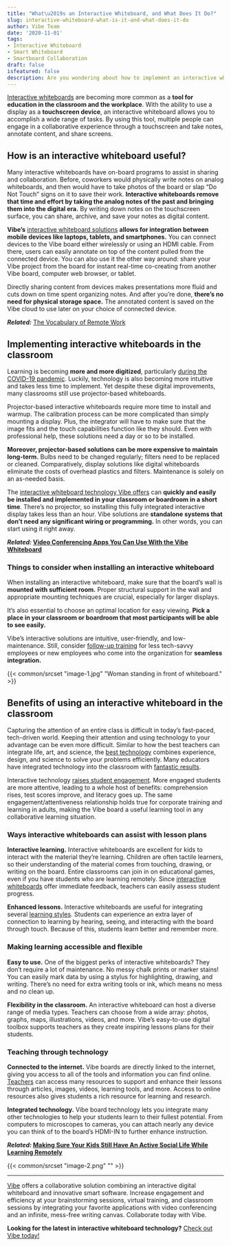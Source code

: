 ```yaml
---
title: "What\u2019s an Interactive Whiteboard, and What Does It Do?"
slug: interactive-whiteboard-what-is-it-and-what-does-it-do
author: Vibe Team
date: '2020-11-01'
tags:
- Interactive Whiteboard
- Smart Whiteboard
- Smartboard Collaboration
draft: false
isfeatured: false
description: Are you wondering about how to implement an interactive whiteboard? Check out our guide on interactive whiteboards.
---
```


[Interactive whiteboards](https://vibe.us/hardware/) are becoming more common as a **tool for education in the classroom and the workplace**. With the ability to use a display as a **touchscreen device**, an interactive whiteboard allows you to accomplish a wide range of tasks. By using this tool, multiple people can engage in a collaborative experience through a touchscreen and take notes, annotate content, and share screens.

## How is an interactive whiteboard useful?

Many interactive whiteboards have on-board programs to assist in sharing and collaboration. Before, coworkers would physically write notes on analog whiteboards, and then would have to take photos of the board or slap “Do Not Touch” signs on it to save their work. **Interactive whiteboards remove that time and effort by taking the analog notes of the past and bringing them into the digital era.** By writing down notes on the touchscreen surface, you can share, archive, and save your notes as digital content.

**Vibe’s** [interactive whiteboard solutions](https://vibe.us/software/) **allows for integration between mobile devices like laptops, tablets, and smartphones.** You can connect devices to the Vibe board either wirelessly or using an HDMI cable. From there, users can easily annotate on top of the content pulled from the connected device. You can also use it the other way around: share your Vibe project from the board for instant real-time co-creating from another Vibe board, computer web browser, or tablet.

Directly sharing content from devices makes presentations more fluid and cuts down on time spent organizing notes. And after you’re done, **there’s no need for physical storage space.** The annotated content is saved on the Vibe cloud to use later on your choice of connected device.

***Related:*** [The Vocabulary of Remote Work](https://vibe.us/blog/the-vocabulary-of-remote-work/)

## Implementing interactive whiteboards in the classroom

Learning is becoming **more and more digitized**, particularly [during the COVID-19 pandemic](https://www.weforum.org/agenda/2020/04/coronavirus-education-global-covid19-online-digital-learning/). Luckily, technology is also becoming more intuitive and takes less time to implement. Yet despite these digital improvements, many classrooms still use projector-based whiteboards.

Projector-based interactive whiteboards require more time to install and warmup. The calibration process can be more complicated than simply mounting a display. Plus, the integrator will have to make sure that the image fits and the touch capabilities function like they should. Even with professional help, these solutions need a day or so to be installed.

**Moreover, projector-based solutions can be more expensive to maintain long-term.** Bulbs need to be changed regularly; filters need to be replaced or cleaned. Comparatively, display solutions like digital whiteboards eliminate the costs of overhead plastics and filters. Maintenance is solely on an as-needed basis.

The [interactive whiteboard technology Vibe offers](https://vibe.us/android-app-store/) can **quickly and easily be installed and implemented in your classroom or boardroom in a short time**. There’s no projector, so installing this fully integrated interactive display takes less than an hour. Vibe solutions are **standalone systems that don’t need any significant wiring or programming.** In other words, you can start using it right away.

***Related:* [Video Conferencing Apps You Can Use With the Vibe Whiteboard](https://vibe.us/blog/video-conferencing-apps-with-whiteboard/)**

### Things to consider when installing an interactive whiteboard

When installing an interactive whiteboard, make sure that the board’s wall is **mounted with sufficient room.** Proper structural support in the wall and appropriate mounting techniques are crucial, especially for larger displays.

It’s also essential to choose an optimal location for easy viewing. **Pick a place in your classroom or boardroom that most participants will be able to see easily.**

Vibe’s interactive solutions are intuitive, user-friendly, and low-maintenance. Still, consider [follow-up training](https://www.hrexchangenetwork.com/learning/news/7-stats-that-prove-training-value) for less tech-savvy employees or new employees who come into the organization for **seamless integration.**

{{< common/srcset "image-1.jpg" "Woman standing in front of whiteboard." >}}

## Benefits of using an interactive whiteboard in the classroom

Capturing the attention of an entire class is difficult in today’s fast-paced, tech-driven world. Keeping their attention and using technology to your advantage can be even more difficult. Similar to how the best teachers can integrate life, art, and science, the [best technology](https://www.brookings.edu/blog/education-plus-development/2018/02/09/using-data-and-technology-to-enhance-classroom-teaching/) combines experience, design, and science to solve your problems efficiently. Many educators have integrated technology into the classroom with [fantastic results](https://vibe.us/customer/).

Interactive technology [raises student engagement](https://link.springer.com/article/10.1007/s10639-020-10107-5). More engaged students are more attentive, leading to a whole host of benefits: comprehension rises, test scores improve, and literacy goes up. The same engagement/attentiveness relationship holds true for corporate training and learning in adults, making the Vibe board a useful learning tool in any collaborative learning situation.

### Ways interactive whiteboards can assist with lesson plans

**Interactive learning.** Interactive whiteboards are excellent for kids to interact with the material they’re learning. Children are often tactile learners, so their understanding of the material comes from touching, drawing, or writing on the board. Entire classrooms can join in on educational games, even if you have students who are learning remotely. Since [interactive whiteboards](https://vibe.us/lp/scenario-remote/) offer immediate feedback, teachers can easily assess student progress.

**Enhanced lessons.** Interactive whiteboards are useful for integrating several [learning styles](https://www.time4learning.com/learning-styles/). Students can experience an extra layer of connection to learning by hearing, seeing, and interacting with the board through touch. Because of this, students learn better and remember more.

### Making learning accessible and flexible

**Easy to use.** One of the biggest perks of interactive whiteboards? They don’t require a lot of maintenance. No messy chalk prints or marker stains! You can easily mark data by using a stylus for highlighting, drawing, and writing. There’s no need for extra writing tools or ink, which means no mess and no clean up.

**Flexibility in the classroom.** An interactive whiteboard can host a diverse range of media types. Teachers can choose from a wide array: photos, graphs, maps, illustrations, videos, and more. Vibe’s easy-to-use digital toolbox supports teachers as they create inspiring lessons plans for their students.

### Teaching through technology

**Connected to the internet.** Vibe boards are directly linked to the internet, giving you access to all of the tools and information you can find online. [Teachers](https://vibe.us/lp/scenario-distance-learning/) can access many resources to support and enhance their lessons through articles, images, videos, learning tools, and more. Access to online resources also gives students a rich resource for learning and research.

**Integrated technology.** Vibe board technology lets you integrate many other technologies to help your students learn to their fullest potential. From computers to microscopes to cameras, you can attach nearly any device you can think of to the board’s HDMI-IN to further enhance instruction.

***Related:* [Making Sure Your Kids Still Have An Active Social Life While Learning Remotely](https://vibe.us/blog/making-sure-your-kids-still-have-an-active-social-life-while-learning-remotely/)**

{{< common/srcset "image-2.png" "" >}}



---

[Vibe](https://vibe.us/) offers a collaborative solution combining an interactive digital whiteboard and innovative smart software. Increase engagement and efficiency at your brainstorming sessions, virtual training, and classroom sessions by integrating your favorite applications with video conferencing and an infinite, mess-free writing canvas. Collaborate today with Vibe.

**Looking for the latest in interactive whiteboard technology?** [Check out Vibe today!](https://vibe.us/order/)
